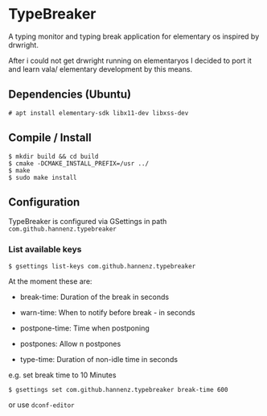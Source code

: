 # TypeBreaker

A typing monitor and typing break application for elementary os inspired by drwright.

After i could not get drwright running on elementaryos I decided to port it and learn vala/ elementary development by this means.

## Dependencies (Ubuntu)

```
# apt install elementary-sdk libx11-dev libxss-dev
```

## Compile / Install

```
$ mkdir build && cd build
$ cmake -DCMAKE_INSTALL_PREFIX=/usr ../
$ make
$ sudo make install
```

## Configuration

TypeBreaker is configured via GSettings in path `com.github.hannenz.typebreaker`

### List available keys

```
$ gsettings list-keys com.github.hannenz.typebreaker
```

At the moment these are:

- break-time: Duration of the break in seconds

- warn-time: When to notify before break - in seconds

- postpone-time: Time when postponing

- postpones: Allow n postpones

- type-time: Duration of non-idle time in seconds

e.g. set break time to 10 Minutes

```
$ gsettings set com.github.hannenz.typebreaker break-time 600
```

or use `dconf-editor`

